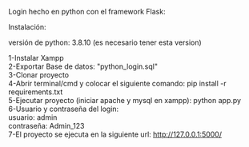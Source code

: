 Login hecho en python con el framework Flask:

Instalación:

versión de python: 3.8.10 (es necesario tener esta version)
 
1-Instalar Xampp <br>
2-Exportar Base de datos: "python_login.sql" <br>
3-Clonar proyecto <br>
4-Abrir terminal/cmd y colocar el siguiente comando: pip install -r requirements.txt <br>
5-Ejecutar proyecto (iniciar apache y mysql en xampp): python app.py <br>
6-Usuario y contraseña del login: <br>
usuario: admin <br>
contraseña: Admin_123 <br>
7-El proyecto se ejecuta en la siguiente url: http://127.0.0.1:5000/ <br>

